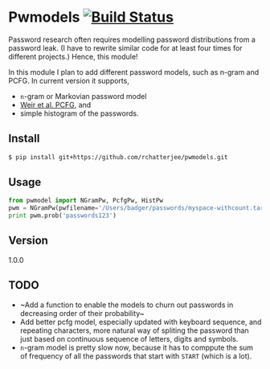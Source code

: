 # Pwmodels [![Build Status](https://travis-ci.org/rchatterjee/pwmodels.svg?branch=master)](https://travis-ci.org/rchatterjee/pwmodels) 
Password research often requires modelling password distributions from a
password leak. (I have to rewrite similar code for at least four times for
different projects.) Hence, this module!

In this module I plan to add different password models, such as n-gram and PCFG.
In current version it supports,
* `n`-gram or Markovian password model 
* [Weir et al. PCFG](http://ieeexplore.ieee.org/stamp/stamp.jsp?tp=&arnumber=5207658), and 
* simple histogram of the passwords.

## Install
```bash
$ pip install git+https://github.com/rchatterjee/pwmodels.git
```

## Usage
```python
from pwmodel import NGramPw, PcfgPw, HistPw
pwm = NGramPw(pwfilename='/Users/badger/passwords/myspace-withcount.tar.bz2', n=4)
print pwm.prob('passwords123')
```

## Version
1.0.0

## TODO
* ~Add a function to enable the models to churn out passwords in decreasing order
  of their probability~
* Add better pcfg model, especially updated with keyboard sequence, and
  repeating characters, more natural way of spliting the password than just
  based on continuous sequence of letters, digits and symbols.
* `n`-gram model is pretty slow now, because it has to comppute the sum of
  frequency of all the passwords that start with `START` (which is a lot).

